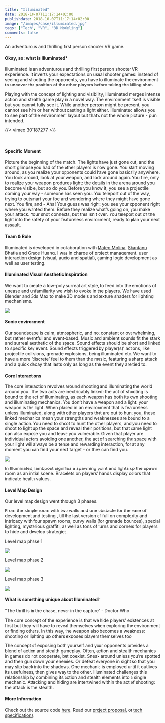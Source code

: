 ```yaml
---
title: "Illuminated"
date: 2018-10-07T11:17:14+02:00
publishdate: 2018-10-07T11:17:14+02:00
image: "/images/case/illuminated.jpg"
tags: ["Tech", "VR", "3D Modeling"]
comments: false
---
```


An adventurous and thrilling first person shooter VR game.

#### Okay, so: what is Illuminated?
Illuminated is an adventurous and thrilling first person shooter VR experience. It inverts your expectations on usual shooter games: instead of seeing and shooting the opponents, you have to illuminate the environment to uncover the position of the other players before taking the killing shot.

Playing with the concept of lighting and visibility, Illuminated merges intense action and stealth game play in a novel way. The environment itself is visible but you cannot fully see it. While another person might be present, you cannot see him or her without casting a light either. Illuminated allows you to see part of the environment layout but that’s not the whole picture - pun intended.

{{< vimeo 301187277 >}}

<br>

#### Specific Moment
Picture the beginning of the match. The lights have just gone out, and the short glimpse you had of the other players is now gone. You start moving around, as you realize your opponents could have gone basically anywhere. You look around, look at your weapon, and look around again. You fire, only to realize your weapon produces light: the details in the arena around you become visible, but so do you. Before you know it, you see a projectile coming your way - someone has seen you. You teleport out of the way, trying to outsmart your foe and wondering where they might have gone next. You fire, and - Aha! Your guess was right: you see your opponent right where you wanted them. Before they realize what’s going on, you make your attack. Your shot connects, but this isn’t over. You teleport out of the light into the safety of your featureless environment, ready to plan your next assault.


#### Team & Role
Illuminated is developed in collaboration
with [Mateo Molina](http://www.mateocodes.art/hi.html), [Shantanu Bhatia](http://shantanubhatia.io/) and [Grace Huang](https://www.instagram.com/thatgracehuang/).
I was in charge of project management, user interaction design (visual, audio and spatial), 
gaming logic development as well as user testing.

#### Illuminated Visual Aesthetic Inspiration
We want to create a low-poly surreal art style, to feed into the emotions of unease and unfamiliarity we wish to evoke in the players. We have used Blender and 3ds Max to make 3D models and texture shaders for lighting mechanisms.


![](/images/case/illuminated-moodboard.png)

#### Sonic environment
Our soundscape is calm, atmospheric, and not constant or overwhelming, but rather eventful and event-based. Music and ambient sounds fit the stark and surreal aesthetic of the space. Sound effects should be short and linked to specific key event. Sound effects triggered by player(s)’ actions, like projectile collisions, grenade explosions, being illuminated etc. We want to have a more ‘discrete’ feel to them than the music, featuring a sharp attack and a quick decay that lasts only as long as the event they are tied to.


#### Core Interactions
The core interaction revolves around shooting and illuminating the world around you. The two acts are inextricably linked: the act of shooting is bound to the act of illuminating, as each weapon has both its own shooting and illuminating mechanics. You don’t have a weapon and a light: your weapon is the light. When placed in an environment that is featureless unless illuminated, along with other players that are out to hunt you, these linked mechanics mean your strengths and weaknesses are bound to a single action. You need to shoot to hunt the other players, and you need to shoot to light up the space and reveal their positions, but that same light can also expose you and leave you vulnerable. Given that player are individual actors avoiding one another, the act of searching the space with your light will always be a tense and rewarding interaction, for at any moment you can find your next target - or they can find you.

![](/images/case/bracelets.png)
<div class='image-info'>
In Illuminated, lambpost signifies a spawning
point and lights up the spawn room as an initial scene. 
Bracelets on players' hands 
display colors that indicate health values.
</div>



#### Level Map Design
Our level map design went through 3 phases.

From the simple room 
with two walls and one obstacle for the ease of development and testing
, till the last version of full on complexity and intricacy with four spawn rooms,
curvy walls (for grenade bounces), special lighting, mysterious graffiti, as well
as tons of turns and corners for players to hide and develop strategies. 

Level map phase 1

![](/images/case/level-map-1.png)

Level map phase 2

![](/images/case/level-map-2.png)

Level map phase 3

![](/images/case/level-map-3.png)

#### What is something unique about Illuminated?
“The thrill is in the chase, never in the capture” - Doctor Who

The core concept of the experience is that we hide players’ existences at first but they will have to reveal themselves when exploring the environment or finding others. In this way, the weapon also becomes a weakness: shooting or lighting up others exposes players themselves too.

The concept of exposing both yourself and your opponents provides a blend of action and stealth gameplay. Often, action and stealth mechanics in games do not cooperate, but coexist. Sneak around unless you’re spotted and then gun down your enemies. Or defeat everyone in sight so that you may slip back into the shadows. One mechanic is employed until it outlives its usefulness, then gives way to the other. Illuminated challenges this relationship by combining its action and stealth elements into a single mechanic. Attacking and hiding are intertwined within the act of shooting: the attack is the stealth.





#### More Information

Check out the source code [here](https://github.com/mjm973/Illuminated). Read our [project proposal](https://github.com/mjm973/Illuminated/blob/master/project_proposal.md),
 or [tech specifications](https://github.com/mjm973/Illuminated/blob/master/technical_specifications.md).